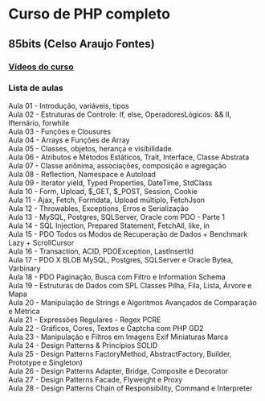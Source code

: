 # Curso de PHP completo
## 85bits (Celso Araujo Fontes)

### [Vídeos do curso](https://www.youtube.com/watch?v=Z1Kdt2dV3iM&list=PLhUp81I0jET71gMTWy50cpAYHrWnVnYlA)

### Lista de aulas  

Aula 01 - Introdução, variáveis, tipos  
Aula 02 - Estruturas de Controle: If, else, OperadoresLógicos: && II, Ifternário, forwhile  
Aula 03 - Funções e Clousures  
Aula 04 - Arrays e Funções de Array  
Aula 05 - Classes, objetos, herança e visibilidade  
Aula 06 - Atributos e Métodos Estáticos, Trait, Interface, Classe Abstrata  
Aula 07 - Classe anônima, associações, composição e agregação  
Aula 08 - Reflection, Namespace e Autoload  
Aula 09 - Iterator yield, Typed Properties, DateTime, StdClass  
Aula 10 - Form, Upload, $_GET, $_POST, Session, Cookie  
Aula 11 - Ajax, Fetch, Formdata, Upload múltiplo, FetchJson  
Aula 12 - Throwables, Exceptions, Erros e Serialização  
Aula 13 - MySQL, Postgres, SQLServer, Oracle com PDO - Parte 1  
Aula 14 - SQL Injection, Prepared Statement, FetchAll, like, in  
Aula 15 - PDO Todos os Modos de Recuperação de Dados + Benchmark Lazy + ScrollCursor  
Aula 16 - Transaction, ACID, PDOException, LastInsertId  
Aula 17 - PDO X BLOB MySQL, Postgres, SQLServer e Oracle Bytea, Varbinary  
Aula 18 - PDO Paginação, Busca com Filtro e Information Schema  
Aula 19 - Estruturas de Dados com SPL Classes Pilha, Fila, Lista, Árvore e Mapa  
Aula 20 - Manipulação de Strings e Algoritmos Avançados de Comparação e Métrica  
Aula 21 - Expressões Regulares - Regex PCRE  
Aula 22 - Gráficos, Cores, Textos e Captcha com PHP GD2  
Aula 23 - Manipulação e Filtros em Imagens Exif Miniaturas Marca  
Aula 24 - Design Patterns & Princípios SOLID  
Aula 25 - Design Patterns FactoryMethod, AbstractFactory, Builder, Prototype e Singleton)  
Aula 26 - Design Patterns Adapter, Bridge, Composite e Decorator  
Aula 27 - Design Patterns Facade, Flyweight e Proxy  
Aula 28 - Design Patterns Chain of Responsibility, Command e Interpreter  